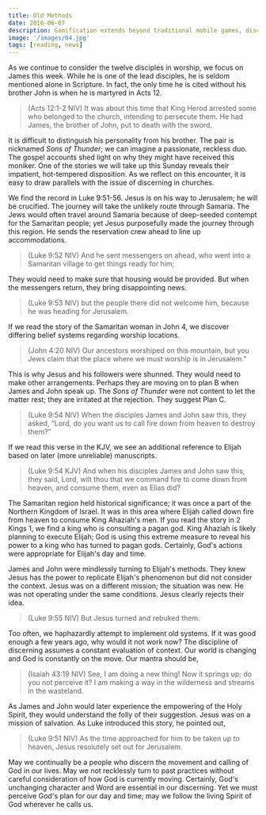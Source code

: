 ```yaml
---
title: Old Methods
date: 2016-06-07
description: Gamification extends beyond traditional mobile games, discovering innovative strategies to incorporate game-like elements into non-gaming apps for enhanced
image: '/images/04.jpg'
tags: [reading, news]
---
```

 
As we continue to consider the twelve disciples in worship, we focus on James this week. While he is one of the lead disciples, he is seldom mentioned alone in Scripture. In fact, the only time he is cited without his brother John is when he is martyred in Acts 12.

>(Acts 12:1-2 NIV) It was about this time that King Herod arrested some who belonged to the church, intending to persecute them. He had James, the brother of John, put to death with the sword.

It is difficult to distinguish his personality from his brother. The pair is nicknamed *Sons of Thunder*; we can imagine a passionate, reckless duo. The gospel accounts shed light on why they might have received this moniker. One of the stories we will take up this Sunday reveals their impatient, hot-tempered disposition. As we reflect on this encounter, it is easy to draw parallels with the issue of discerning in churches.

We find the record in Luke 9:51-56. Jesus is on his way to Jerusalem; he will be crucified. The journey will take the unlikely route through Samaria. The Jews would often travel around Samaria because of deep-seeded contempt for the Samaritan people; yet Jesus purposefully made the journey through this region. He sends the reservation crew ahead to line up accommodations. 

>(Luke 9:52 NIV) And he sent messengers on ahead, who went into a Samaritan village to get things ready for him;

They would need to make sure that housing would be provided. But when the messengers return, they bring disappointing news.

>(Luke 9:53 NIV) but the people there did not welcome him, because he was heading for Jerusalem.

If we read the story of the Samaritan woman in John 4, we discover differing belief systems regarding worship locations.

>(John 4:20 NIV) Our ancestors worshiped on this mountain, but you Jews claim that the place where we must worship is in Jerusalem.”

This is why Jesus and his followers were shunned. They would need to make other arrangements. Perhaps they are moving on to plan B when James and John speak up. The *Sons of Thunder* were not content to let the matter rest; they are irritated at the rejection. They suggest Plan C. 

>(Luke 9:54 NIV) When the disciples James and John saw this, they asked, “Lord, do you want us to call fire down from heaven to destroy them?”

If we read this verse in the KJV, we see an additional reference to Elijah based on later (more unreliable) manuscripts.

>(Luke 9:54 KJV) And when his disciples James and John saw this, they said, Lord, wilt thou that we command fire to come down from heaven, and consume them, even as Elias did?

The Samaritan region held historical significance; it was once a part of the Northern Kingdom of Israel. It was in this area where Elijah called down fire from heaven to consume King Ahaziah's men. If you read the story in 2 Kings 1, we find a king who is consulting a pagan god. King Ahaziah is likely planning to execute Elijah; God is using this extreme measure to reveal his power to a king who has turned to pagan gods. Certainly, God's actions were appropriate for Elijah's day and time.

James and John were mindlessly turning to Elijah's methods. They knew Jesus has the power to replicate Elijah's phenomenon but did not consider the context. Jesus was on a different mission; the situation was new. He was not operating under the same conditions. Jesus clearly rejects their idea.

>(Luke 9:55 NIV) But Jesus turned and rebuked them.

Too often, we haphazardly attempt to implement old systems. If it was good enough a few years ago, why would it not work now? The discipline of discerning assumes a constant evaluation of context. Our world is changing and God is constantly on the move. Our mantra should be,

>(Isaiah 43:19 NIV) See, I am doing a new thing! Now it springs up; do you not perceive it? I am making a way in the wilderness and streams in the wasteland.

As James and John would later experience the empowering of the Holy Spirit, they would understand the folly of their suggestion. Jesus was on a mission of salvation. As Luke introduced this story, he pointed out,

>(Luke 9:51 NIV) As the time approached for him to be taken up to heaven, Jesus resolutely set out for Jerusalem.

May we continually be a people who discern the movement and calling of God in our lives. May we not recklessly turn to past practices without careful consideration of how God is currently moving. Certainly, God's unchanging character and Word are essential in our discerning. Yet we must perceive God's plan for our day and time; may we follow the living Spirit of God wherever he calls us.
